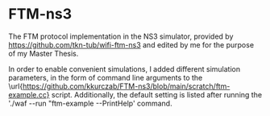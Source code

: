 # FTM-ns3
The FTM protocol implementation in the NS3 simulator, provided by https://github.com/tkn-tub/wifi-ftm-ns3 and edited by me for the purpose of my Master Thesis.

In order to enable convenient  simulations, I added different simulation parameters, in the form of command line arguments to the \url{https://github.com/kkurczab/FTM-ns3/blob/main/scratch/ftm-example.cc} script. Additionally, the default setting is listed after running the './waf --run "ftm-example --PrintHelp' command.
